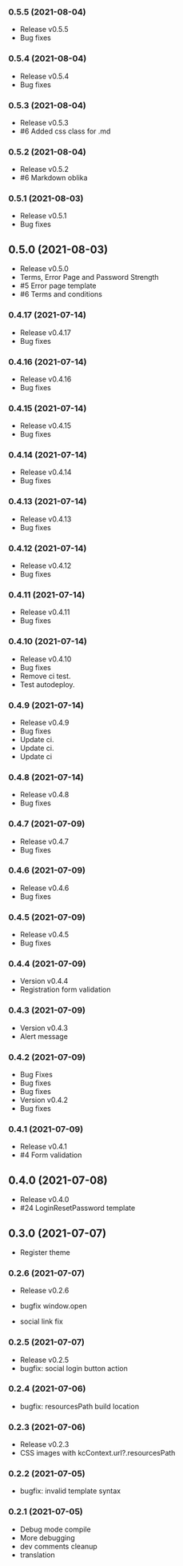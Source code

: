 ### **0.5.5** (2021-08-04)  
  
- Release v0.5.5  
- Bug fixes    
  
### **0.5.4** (2021-08-04)  
  
- Release v0.5.4  
- Bug fixes    
  
### **0.5.3** (2021-08-04)  
  
- Release v0.5.3  
- #6 Added css class for .md    
  
### **0.5.2** (2021-08-04)  
  
- Release v0.5.2  
- #6 Markdown oblika    
  
### **0.5.1** (2021-08-03)  
  
- Release v0.5.1  
- Bug fixes    
  
## **0.5.0** (2021-08-03)  
  
- Release v0.5.0  
- Terms, Error Page and Password Strength  
- #5 Error page template  
- #6 Terms and conditions    
  
### **0.4.17** (2021-07-14)  
  
- Release v0.4.17  
- Bug fixes    
  
### **0.4.16** (2021-07-14)  
  
- Release v0.4.16  
- Bug fixes    
  
### **0.4.15** (2021-07-14)  
  
- Release v0.4.15  
- Bug fixes    
  
### **0.4.14** (2021-07-14)  
  
- Release v0.4.14  
- Bug fixes    
  
### **0.4.13** (2021-07-14)  
  
- Release v0.4.13  
- Bug fixes    
  
### **0.4.12** (2021-07-14)  
  
- Release v0.4.12  
- Bug fixes    
  
### **0.4.11** (2021-07-14)  
  
- Release v0.4.11  
- Bug fixes    
  
### **0.4.10** (2021-07-14)  
  
- Release v0.4.10  
- Bug fixes  
- Remove ci test.  
- Test autodeploy.    
  
### **0.4.9** (2021-07-14)  
  
- Release v0.4.9  
- Bug fixes  
- Update ci.  
- Update ci.  
- Update ci    
  
### **0.4.8** (2021-07-14)  
  
- Release v0.4.8  
- Bug fixes    
  
### **0.4.7** (2021-07-09)  
  
- Release v0.4.7  
- Bug fixes    
  
### **0.4.6** (2021-07-09)  
  
- Release v0.4.6  
- Bug fixes    
  
### **0.4.5** (2021-07-09)  
  
- Release v0.4.5  
- Bug fixes    
  
### **0.4.4** (2021-07-09)  
  
- Version v0.4.4  
- Registration form validation    
  
### **0.4.3** (2021-07-09)  
  
- Version v0.4.3  
- Alert message    
  
### **0.4.2** (2021-07-09)  
  
- Bug Fixes  
- Bug fixes  
- Bug fixes  
- Version v0.4.2  
- Bug fixes    
  
### **0.4.1** (2021-07-09)  
  
- Release v0.4.1  
- #4 Form validation    
  
## **0.4.0** (2021-07-08)  
  
- Release v0.4.0  
- #24 LoginResetPassword template    
  
## **0.3.0** (2021-07-07)  
  
- Register theme    
  
### **0.2.6** (2021-07-07)  
  
- Release v0.2.6

- bugfix window.open  
- social link fix    
  
### **0.2.5** (2021-07-07)  
  
- Release v0.2.5  
- bugfix: social login button action    
  
### **0.2.4** (2021-07-06)  
  
- bugfix: resourcesPath build location    
  
### **0.2.3** (2021-07-06)  
  
- Release v0.2.3  
- CSS images with kcContext.url?.resourcesPath    
  
### **0.2.2** (2021-07-05)  
  
- bugfix: invalid template syntax    
  
### **0.2.1** (2021-07-05)  
  
- Debug mode compile  
- More debugging  
- dev comments cleanup  
- translation    
  

